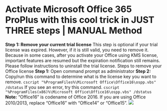 # Activate Microsoft Office 365 ProPlus with this cool trick in JUST THREE steps | MANUAL Method
**Step 1: Remove your current trial license**
This step is optional if your trial license was expired. However, if it is still valid, you need to remove it. Because in some cases, after you activate your Office using KMS license, important features are resumed but the expiration notification still remains. Please follow instructions to uninstall the trial license.
Steps to remove your Office license
**Step 1:** Open command prompt as administrator
**Step 2:** Copy/run this command to determine what is the license key you want to remove.
`cscript "%ProgramFiles%\Microsoft Office\Office16\ospp.vbs" /dstatus`
If you see an error, try this command.
`cscript "%ProgramFiles(x86)%\Microsoft Office\Office16\ospp.vbs" /dstatus`
**Note:** “Office16” is codename of Office 2016. If you are using Office 2010/2013, replace “Office16” with “Office14” or “Office15”.
<img src="https://imgur.com/BzRnpwo">



